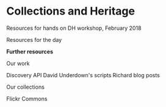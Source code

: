 # Collections and Heritage
Resources for hands on DH workshop, February 2018

Resources for the day

<b>Further resources</b>

Our work

Discovery API
David Underdown's scripts
Richard blog posts

Our collections

Flickr
Commons

